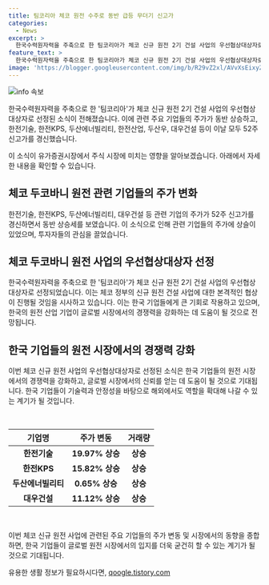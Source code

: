 ```yaml
---
title: 팀코리아 체코 원전 수주로 동반 급등 무더기 신고가
categories:
  - News
excerpt: >
  한국수력원자력을 주축으로 한 팀코리아가 체코 신규 원전 2기 건설 사업의 우선협상대상자로 선정됐다는 소식에 18일 유가증권시장에서 한전기술은 19.97% 상승한 9만1천900원에 거래되고 있다. 한전KPS, 대우건설, 두산에너빌리티, 두산2우B, 한국전력 등도 동반 상승 중이며, 참여한 기업들은 52주 신고가를 경신했다. 체코 정부는 한수원을 우선협상자로 선정하고, 추가 원전 건설 시 옵션도 제공했다. (출처: 연합뉴스)
feature_text: >
  한국수력원자력을 주축으로 한 팀코리아가 체코 신규 원전 2기 건설 사업의 우선협상대상자로 선정됐다는 소식에 18일 유가증권시장에서 한전기술은 19.97% 상승한 9만1천900원에 거래되고 있다. 한전KPS, 대우건설, 두산에너빌리티, 두산2우B, 한국전력 등도 동반 상승 중이며, 참여한 기업들은 52주 신고가를 경신했다. 체코 정부는 한수원을 우선협상자로 선정하고, 추가 원전 건설 시 옵션도 제공했다. (출처: 연합뉴스)
image: 'https://blogger.googleusercontent.com/img/b/R29vZ2xl/AVvXsEixyZcFfHzMRdzZMjFBmAUKJYCLCGyLL1o632UiGVXcaFdKo_bkvkuCioo0uUKlGfBVcT3P84aROyZIXSBEx3Aw5nCQ3pTgDom1WDC4m8eifvWiAmWEEVb4x6G_l8C0QH225ldMjyaFvpxGEBGNO37VmDTDMHGhJPq73UglMfDca1-0aw/s1600/blogspot.png'
---
```


<p><img src="https://blogger.googleusercontent.com/img/b/R29vZ2xl/AVvXsEixyZcFfHzMRdzZMjFBmAUKJYCLCGyLL1o632UiGVXcaFdKo_bkvkuCioo0uUKlGfBVcT3P84aROyZIXSBEx3Aw5nCQ3pTgDom1WDC4m8eifvWiAmWEEVb4x6G_l8C0QH225ldMjyaFvpxGEBGNO37VmDTDMHGhJPq73UglMfDca1-0aw/s1600/blogspot.png" alt="info 속보" /></p>

<p>한국수력원자력을 주축으로 한 '팀코리아'가 체코 신규 원전 2기 건설 사업의 우선협상대상자로 선정된 소식이 전해졌습니다. 이에 관련 주요 기업들의 주가가 동반 상승하고, 한전기술, 한전KPS, 두산에너빌리티, 한전산업, 두산우, 대우건설 등이 이날 모두 52주 신고가를 경신했습니다.</p>

<p>이 소식이 유가증권시장에서 주식 시장에 미치는 영향을 알아보겠습니다. 아래에서 자세한 내용을 확인할 수 있습니다.</p>

<h2 data-ke-size="size26">체코 두코바니 원전 관련 기업들의 주가 변화</h2>

<p>한전기술, 한전KPS, 두산에너빌리티, 대우건설 등 관련 기업의 주가가 52주 신고가를 경신하면서 동반 상승세를 보였습니다. 이 소식으로 인해 관련 기업들의 주가에 상슬이 있었으며, 투자자들의 관심을 끌었습니다.</p>

<h2 data-ke-size="size26">체코 두코바니 원전 사업의 우선협상대상자 선정</h2>

<p>한국수력원자력을 주축으로 한 '팀코리아'가 체코 신규 원전 2기 건설 사업의 우선협상대상자로 선정되었습니다. 이는 체코 정부의 신규 원전 건설 사업에 대한 본격적인 협상이 진행될 것임을 시사하고 있습니다. 이는 한국 기업들에게 큰 기회로 작용하고 있으며, 한국의 원전 산업 기업이 글로벌 시장에서의 경쟁력을 강화하는 데 도움이 될 것으로 전망됩니다.</p>

<h2 data-ke-size="size26">한국 기업들의 원전 시장에서의 경쟁력 강화</h2>

<p>이번 체코 신규 원전 사업의 우선협상대상자로 선정된 소식은 한국 기업들의 원전 시장에서의 경쟁력을 강화하고, 글로벌 시장에서의 신뢰를 얻는 데 도움이 될 것으로 기대됩니다. 한국 기업들이 기술력과 안정성을 바탕으로 해외에서도 역할을 확대해 나갈 수 있는 계기가 될 것입니다.</p>

<p data-ke-size="size16">&nbsp;</p>

<table>
<thead>
<tr>
<th style="text-align: center;">기업명</th>
<th style="text-align: center;">주가 변동</th>
<th style="text-align: center;">거래량</th>
</tr>
</thead>
<tbody>
<tr>
<td style="text-align: center;"><b>한전기술</b></td>
<td style="text-align: center;"><b>19.97% 상승</b></td>
<td style="text-align: center;"><b>상승</b></td>
</tr>
<tr>
<td style="text-align: center;"><b>한전KPS</b></td>
<td style="text-align: center;"><b>15.82% 상승</b></td>
<td style="text-align: center;"><b>상승</b></td>
</tr>
<tr>
<td style="text-align: center;"><b>두산에너빌리티</b></td>
<td style="text-align: center;"><b>0.65% 상승</b></td>
<td style="text-align: center;"><b>상승</b></td>
</tr>
<tr>
<td style="text-align: center;"><b>대우건설</b></td>
<td style="text-align: center;"><b>11.12% 상승</b></td>
<td style="text-align: center;"><b>상승</b></td>
</tr>
</tbody>
</table>

<p data-ke-size="size16">&nbsp;</p>

<p>이번 체코 신규 원전 사업에 관련된 주요 기업들의 주가 변동 및 시장에서의 동향을 종합하면, 한국 기업들이 글로벌 원전 시장에서의 입지를 더욱 굳건히 할 수 있는 계기가 될 것으로 기대됩니다.</p>
유용한 생활 정보가 필요하시다면, <a href="https://qoogle.tistory.com" rel="dofollow">qoogle.tistory.com</a>


